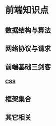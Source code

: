 # 前端知识点

## 数据结构与算法

## 网络协议与请求

## 前端基础三剑客

### [CSS](https://github.com/maoyeyang/FrontEnd-Knowledge/blob/master/css/readme.md)

## 框架集合

## 其它相关
